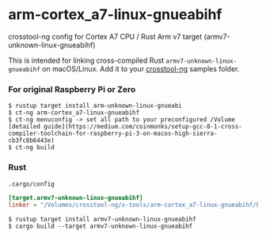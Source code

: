# arm-cortex_a7-linux-gnueabihf
crosstool-ng config for Cortex A7 CPU / Rust Arm v7 target (armv7-unknown-linux-gnueabihf)

This is intended for linking cross-compiled Rust `armv7-unknown-linux-gnueabihf` on macOS/Linux. Add it to your [crosstool-ng](https://github.com/crosstool-ng/crosstool-ng) samples folder.

### For original Raspberry Pi or Zero

```
$ rustup target install arm-unknown-linux-gnueabi
$ ct-ng arm-cortex_a7-linux-gnueabihf
$ ct-ng menuconfig -> set all path to your preconfigured /Volume [detailed guide](https://medium.com/coinmonks/setup-gcc-8-1-cross-compiler-toolchain-for-raspberry-pi-3-on-macos-high-sierra-cb3fc8b6443e)
$ ct-ng build
```

### Rust


`.cargo/config`
```toml
[target.armv7-unknown-linux-gnueabihf]
linker = "/Volumes/crosstool-ng/x-tools/arm-cortex_a7-linux-gnueabihf/bin/arm-cortex_a7-linux-gnueabihf-gcc"
```

```
$ rustup target install armv7-unknown-linux-gnueabihf
$ cargo build --target armv7-unknown-linux-gnueabihf
```

